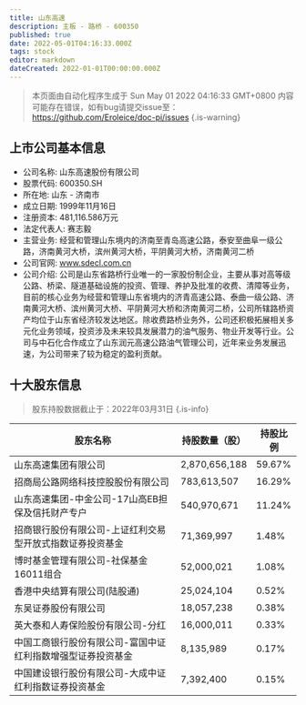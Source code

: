 ```yaml
---
title: 山东高速
description: 主板 - 路桥 - 600350
published: true
date: 2022-05-01T04:16:33.000Z
tags: stock
editor: markdown
dateCreated: 2022-01-01T00:00:00.000Z
---
```


> 本页面由自动化程序生成于 Sun May 01 2022 04:16:33 GMT+0800
> 内容可能存在错误，如有bug请提交issue至：https://github.com/Eroleice/doc-pi/issues
{.is-warning}

## 上市公司基本信息
- 公司名称: 山东高速股份有限公司
- 股票代码: 600350.SH
- 所在地: 山东 - 济南市
- 成立日期: 1999年11月16日
- 注册资本: 481,116.586万元
- 法定代表人: 赛志毅
- 主营业务: 经营和管理山东境内的济南至青岛高速公路，泰安至曲阜一级公路，济南黄河大桥，滨州黄河大桥，平阴黄河大桥，济南黄河二桥
- 公司官网: www.sdecl.com.cn
- 公司介绍: 公司是山东省路桥行业唯一的一家股份制企业，主要从事对高等级公路、桥梁、隧道基础设施的投资、管理、养护及批准的收费、清障等业务，目前的核心业务为经营和管理山东省境内的济青高速公路、泰曲一级公路、济南黄河大桥、滨州黄河大桥、平阴黄河大桥和济南黄河二桥，公司所辖路桥资产均位于山东省经济较发达地区。除收费路桥业务外，公司还积极拓展相关多元化业务领域，投资涉及未来较具发展潜力的油气服务、物业开发等行业。公司与中石化合作成立了山东润元高速公路油气管理公司，近年来业务发展迅速，为公司带来了较为稳定的盈利贡献。


## 十大股东信息
> 股东持股数据截止于：2022年03月31日
{.is-info}

| 股东名称 | 持股数量（股） | 持股比例 |
| --- | --- | --- |
| 山东高速集团有限公司 | 2,870,656,188 | 59.67% |
| 招商局公路网络科技控股股份有限公司 | 783,613,507 | 16.29% |
| 山东高速集团-中金公司-17山高EB担保及信托财产专户 | 540,970,671 | 11.24% |
| 招商银行股份有限公司-上证红利交易型开放式指数证券投资基金 | 71,369,997 | 1.48% |
| 博时基金管理有限公司-社保基金16011组合 | 52,000,021 | 1.08% |
| 香港中央结算有限公司(陆股通) | 25,024,104 | 0.52% |
| 东吴证券股份有限公司 | 18,057,238 | 0.38% |
| 英大泰和人寿保险股份有限公司-分红 | 16,000,011 | 0.33% |
| 中国工商银行股份有限公司-富国中证红利指数增强型证券投资基金 | 8,135,989 | 0.17% |
| 中国建设银行股份有限公司-大成中证红利指数证券投资基金 | 7,392,400 | 0.15% |





